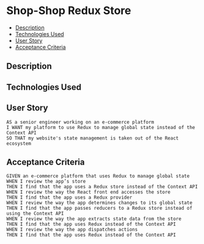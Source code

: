# Shop-Shop Redux Store <!-- omit in toc -->
- [Description](#description)
- [Technologies Used](#technologies-used)
- [User Story](#user-story)
- [Acceptance Criteria](#acceptance-criteria)
## Description

## Technologies Used

## User Story
```
AS a senior engineer working on an e-commerce platform
I WANT my platform to use Redux to manage global state instead of the Context API
SO THAT my website's state management is taken out of the React ecosystem
```
## Acceptance Criteria
```
GIVEN an e-commerce platform that uses Redux to manage global state
WHEN I review the app’s store
THEN I find that the app uses a Redux store instead of the Context API
WHEN I review the way the React front end accesses the store
THEN I find that the app uses a Redux provider
WHEN I review the way the app determines changes to its global state
THEN I find that the app passes reducers to a Redux store instead of using the Context API
WHEN I review the way the app extracts state data from the store
THEN I find that the app uses Redux instead of the Context API
WHEN I review the way the app dispatches actions
THEN I find that the app uses Redux instead of the Context API
```